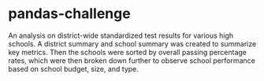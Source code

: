 # pandas-challenge
An analysis on district-wide standardized test results for various high schools. A district summary and school summary was created to summarize key metrics. Then the schools were sorted by overall passing percentage rates, which were then broken down further to observe school performance based on school budget, size, and type.




